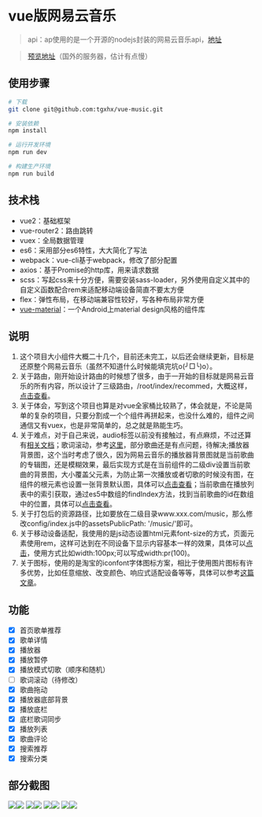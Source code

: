 # vue版网易云音乐

> api：ap使用的是一个开源的nodejs封装的网易云音乐api，[地址](https://binaryify.github.io/NeteaseCloudMusicApi/#/?id=%e5%ae%89%e8%a3%85)

> [预览地址](http://39.108.14.248/music)（国外的服务器，估计有点慢）

## 使用步骤

``` bash
# 下载
git clone git@github.com:tgxhx/vue-music.git

# 安装依赖
npm install

# 运行开发环境
npm run dev

# 构建生产环境
npm run build

```

## 技术栈
 + vue2：基础框架
 + vue-router2：路由跳转
 + vuex：全局数据管理
 + es6：采用部分es6特性，大大简化了写法
 + webpack：vue-cli基于webpack，修改了部分配置
 + axios：基于Promise的http库，用来请求数据
 + scss：写起css来十分方便，需要安装sass-loader，另外使用自定义其中的自定义函数配合rem来适配移动端设备简直不要太方便
 + flex：弹性布局，在移动端兼容性较好，写各种布局非常方便
 + [vue-material](https://github.com/vuematerial/vue-material)：一个Android上material design风格的组件库

## 说明
1. 这个项目大小组件大概二十几个，目前还未完工，以后还会继续更新，目标是还原整个网易云音乐（虽然不知道什么时候能填完坑o(╯□╰)o）。
2. 关于路由，刚开始设计路由的时候想了很多，由于一开始的目标就是网易云音乐的所有内容，所以设计了三级路由，/root/index/recommed，大概这样，[点击查看](https://github.com/tgxhx/vue-music/blob/e43c4975e42b93b6ccf5d8609687879a589d4d8f/src/router/index.js)。
3. 关于体会，写到这个项目也算是对vue全家桶比较熟了，体会就是，不论是简单的复杂的项目，只要分割成一个个组件再拼起来，也没什么难的，组件之间通信又有vuex，也是非常简单的，总之就是熟能生巧。
4. 关于难点，对于自己来说，audio标签以前没有接触过，有点麻烦，不过还算有[相关文档](http://caibaojian.com/html5-audio.html)；歌词滚动，参考[这里](http://www.brafox.com/post/2015/HTML5/js%E8%A7%A3%E6%9E%90lrc%E6%AD%8C%E8%AF%8D-%E5%88%B6%E4%BD%9C%E6%BB%9A%E5%8A%A8%E6%AD%8C%E8%AF%8D.html)，部分歌曲还是有点问题，待解决;播放器背景图，这个当时考虑了很久，因为网易云音乐的播放器背景图就是当前歌曲的专辑图，还是模糊效果，最后实现方式是在当前组件的二级div设置当前歌曲的背景图，大小覆盖父元素，为防止第一次播放或者切歌的时候没有图，在组件的根元素也设置一张背景默认图，具体可以[点击查看](https://github.com/tgxhx/vue-music/blob/771218f2929de6b64a34c62597777a4fc0b6ed6e/src/components/Player.vue)；当前歌曲在播放列表中的索引获取，通过es5中数组的findIndex方法，找到当前歌曲的id在数组中的位置，具体可以[点击查看](https://github.com/tgxhx/vue-music/blob/e43c4975e42b93b6ccf5d8609687879a589d4d8f/src/components/PlayList.vue)。
5. 关于打包后的资源路径，比如要放在二级目录www.xxx.com/music，那么修改config/index.js中的assetsPublicPath: '/music/'即可。
6. 关于移动设备适配，我使用的是js动态设置html元素font-size的方式，页面元素使用rem，这样可达到在不同设备下显示内容基本一样的效果，具体可以[点击](https://segmentfault.com/a/1190000008721148)，使用方式比如width:100px;可以写成width:pr(100)。
7. 关于图标，使用的是淘宝的iconfont字体图标方案，相比于使用图片图标有许多优势，比如任意缩放、改变颜色、响应式适配设备等等，具体可以参考[这篇文章](https://www.w3cplus.com/css3/icon-fonts.html)。


## 功能
- [x] 首页歌单推荐
- [x] 歌单详情
- [x] 播放器
- [x] 播放暂停
- [x] 播放模式切歌（顺序和随机）
- [ ] 歌词滚动（待修改）
- [x] 歌曲拖动
- [x] 播放器底部背景
- [x] 播放底栏
- [x] 底栏歌词同步
- [x] 播放列表
- [x] 歌曲评论
- [x] 搜索推荐
- [x] 搜索分类

## 部分截图
![](http://wx4.sinaimg.cn/large/7b9a6229ly1fhwlyxi2mrj20ad0icn43.jpg)![](http://wx4.sinaimg.cn/large/7b9a6229ly1fhwlz0lmr2j20ac0idmzv.jpg)
![](http://wx2.sinaimg.cn/large/7b9a6229ly1fhwlz4rv98j20ac0ic78c.jpg)![](http://wx1.sinaimg.cn/mw690/7b9a6229ly1fhwlz76gf8j20ac0idq4u.jpg)
![](http://wx1.sinaimg.cn/mw690/7b9a6229ly1fhwlzckmt6j20ac0idtdf.jpg)![](http://wx2.sinaimg.cn/mw690/7b9a6229ly1fhwlzevul9j20ac0ic76k.jpg)
![](http://wx3.sinaimg.cn/mw690/7b9a6229ly1fhwlzgb1uvj20ad0id0tp.jpg)![](http://wx1.sinaimg.cn/mw690/7b9a6229ly1fhwlzlcu5ej20ac0idq6w.jpg)
